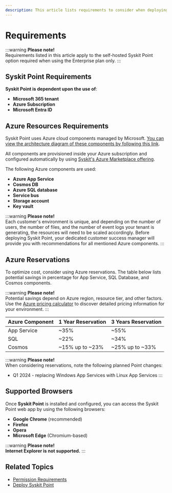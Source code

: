 ```yaml
---
description: This article lists requirements to consider when deploying Syskit Point in your Azure subscription.
---
```


# Requirements

:::warning
**Please note!**  
Requirements listed in this article apply to the self-hosted Syskit Point option required when using the Enterprise plan only.
:::

## Syskit Point Requirements

**Syskit Point is dependent upon the use of**:
* **Microsoft 365 tenant**
* **Azure Subscription**
* **Microsoft Entra ID** 

## Azure Resources Requirements

Syskit Point uses Azure cloud components managed by Microsoft. [You can view the architecture diagram of these components by following this link](https://www.syskit.com/products/point/resources/architecture-diagrams/).

All components are provisioned inside your Azure subscription and configured automatically by using [Syskit's Azure Marketplace offering](https://azuremarketplace.microsoft.com/en-us/marketplace/apps/syskitltd.syskit_point?exp=ubp8&tab=Overview). 

The following Azure components are used:
* **Azure App Service**
* **Cosmos DB**
* **Azure SQL database**
* **Service bus**
* **Storage account**
* **Key vault**


:::warning
**Please note!**  
Each customer's environment is unique, and depending on the number of users, the number of files, and the number of event logs your tenant is generating, the resources will need to be scaled accordingly.
Before deploying Syskit Point, your dedicated customer success manager will provide you with recommendations for all mentioned Azure components.
:::

## Azure Reservations

To optimize cost, consider using Azure reservations.
The table below lists potential savings in percentage for App Service, SQL Database, and Cosmos components.

:::warning
**Please note!**  
Potential savings depend on Azure region, resource tier, and other factors. 
Use the [Azure pricing calculator](https://azure.microsoft.com/en-us/pricing/calculator/) to discover detailed pricing information for your environment.
:::

| Azure Component | 1 Year Reservation | 3 Years Reservation |
| :--- | :--- | :--- |
| App Service | ~35% | ~55% |
| SQL | ~22% | ~34% |
| Cosmos | ~15% up to ~23% | ~25% up to ~33% |

:::warning
**Please note!**  
When considering reservations, note the following planned Point changes:
* Q1 2024 - replacing Windows App Services with Linux App Services
:::

## Supported Browsers

Once **Syskit Point** is installed and configured, you can access the Syskit Point web app by using the following browsers:

* **Google Chrome** \(recommended\)
* **Firefox**
* **Opera**
* **Microsoft Edge** \(Chromium-based\)

:::warning
**Please note!**  
**Internet Explorer is not supported.**
:::

## Related Topics

* [Permission Requirements](../../requirements/permission-requirements.md)
* [Deploy Syskit Point](deploy-syskit-point.md)

